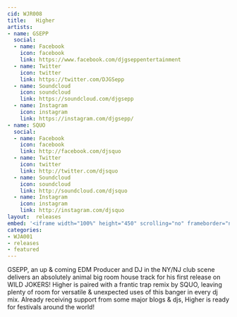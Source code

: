 ```yaml
---
cid: WJR008
title:   Higher
artists: 
- name: GSEPP
  social:
  - name: Facebook
    icon: facebook
    link: https://www.facebook.com/djgseppentertainment
  - name: Twitter
    icon: twitter
    link: https://twitter.com/DJGSepp
  - name: Soundcloud
    icon: soundcloud
    link: https://soundcloud.com/djgsepp
  - name: Instagram
    icon: instagram
    link: https://instagram.com/djgsepp/
- name: SQUO
  social:
  - name: Facebook
    icon: facebook
    link: http://facebook.com/djsquo
  - name: Twitter
    icon: twitter
    link: http://twitter.com/djsquo
  - name: Soundcloud
    icon: soundcloud
    link: http://soundcloud.com/djsquo
  - name: Instagram
    icon: instagram
    link: http://instagram.com/djsquo
layout:  releases
embed: '<iframe width="100%" height="450" scrolling="no" frameborder="no" src="https://w.soundcloud.com/player/?url=https%3A//api.soundcloud.com/playlists/98163382&amp;auto_play=false&amp;hide_related=false&amp;show_comments=true&amp;show_user=true&amp;show_reposts=false&amp;visual=true"></iframe>'
categories:
- WJA001
- releases
- featured
---
```


GSEPP, an up & coming EDM Producer and DJ in the NY/NJ club scene delivers an absolutely animal big room house track for his first release on WILD JOKERS! Higher is paired with a frantic trap remix by SQUO, leaving plenty of room for versatile & unexpected uses of this banger in every dj mix. Already receiving support from some major blogs & djs, Higher is ready for festivals around the world!

